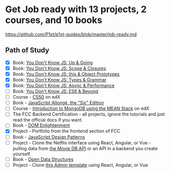 # Get Job ready with 13 projects, 2 courses, and 10 books
https://github.com/P1xt/p1xt-guides/blob/master/job-ready.md

## Path of Study

- [x] Book: [You Don't Know JS: Up & Going](https://github.com/getify/You-Dont-Know-JS/blob/master/up%20&%20going/README.md#you-dont-know-js-up--going)    
- [x] Book: [You Don't Know JS: Scope & Closures](https://github.com/getify/You-Dont-Know-JS/blob/master/scope%20&%20closures/README.md#you-dont-know-js-scope--closures)  
- [x] Book: [You Don't Know JS: this & Object Prototypes](https://github.com/getify/You-Dont-Know-JS/blob/master/this%20&%20object%20prototypes/README.md#you-dont-know-js-this--object-prototypes)     
- [x] Book: [You Don't Know JS: Types & Grammar](https://github.com/getify/You-Dont-Know-JS/blob/master/types%20&%20grammar/README.md#you-dont-know-js-types--grammar)   
- [X] Book: [You Don't Know JS: Async & Performance](https://github.com/getify/You-Dont-Know-JS/blob/master/async%20&%20performance/README.md#you-dont-know-js-async--performance)   
- [ ] Book: [You Don't Know JS: ES6 & Beyond](https://github.com/getify/You-Dont-Know-JS/blob/master/es6%20&%20beyond/README.md#you-dont-know-js-es6--beyond)   
- [ ] Course - [CS50](https://www.edx.org/course/introduction-computer-science-harvardx-cs50x)  on edX
- [ ] Book - [JavaScript Allongé, the "Six" Edition](https://leanpub.com/javascriptallongesix)
- [ ] Course - [Introduction to MongoDB using the MEAN Stack](https://www.edx.org/course/introduction-mongodb-using-mean-stack-mongodbx-m101x-0) on edX
- [ ] The FCC Backend Certification - all projects, ignore the tutorials and just read the official docs if you want.
- [ ] Book - [DOM Enlightenment](http://domenlightenment.com/)
- [x] Project - Portfolio from the frontend section of FCC
- [ ] Book - [JavaScript Design Patterns](https://addyosmani.com/resources/essentialjsdesignpatterns/book/)
- [ ] Project - Clone the Netflix interface using React, Angular, or Vue - pulling data from [the Movie DB API](https://www.themoviedb.org/documentation/api) or an API in a backend you create yourself.
- [ ] Book - [Open Data Structures](http://www.aupress.ca/books/120226/ebook/99Z_Morin_2013-Open_Data_Structures.pdf)
- [ ] Project - Clone [this Admin template](http://rubix410.sketchpixy.com/ltr/dashboard) using React, Angular, or Vue
